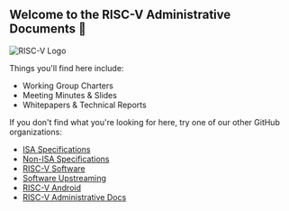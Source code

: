 ## Welcome to the RISC-V Administrative Documents 👋

![RISC-V Logo](https://riscv.org/wp-content/uploads/2020/06/riscv-color.svg)

Things you'll find here include:
- Working Group Charters
- Meeting Minutes & Slides
- Whitepapers & Technical Reports

If you don't find what you're looking for here, try one of our other GitHub organizations:

- [ISA Specifications](https://github.com/riscv)
- [Non-ISA Specifications](https://github.com/riscv-non-isa)
- [RISC-V Software](https://github.com/riscv-software-src)
- [Software Upstreaming](https://github.com/riscv-collab)
- [RISC-V Android](https://github.com/riscv-android-src)
- [RISC-V Administrative Docs](https://github.com/riscv-admin)
